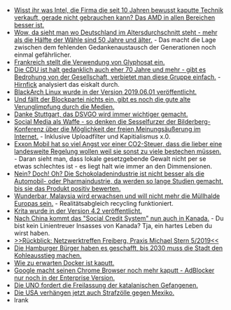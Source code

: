 * [Wisst ihr was Intel, die Firma die seit 10 Jahren bewusst kaputte Technik verkauft, gerade nicht gebrauchen kann? Das AMD in allen Bereichen besser ist.](https://blog.fefe.de/?ts=a215bb08)
* [Wow, da sieht man wo Deutschland im Altersdurchschnitt steht - mehr als die Hälfte der Wähle sind 50 Jahre und älter.](https://blog.fefe.de/?ts=a215a589) - Das macht die Lage zwischen dem fehlenden Gedankenaustausch der Generationen noch einmal gefährlicher.
* [Frankreich stellt die Verwendung von Glyphosat ein.](https://netzfrauen.org/2019/05/27/glyphosat-4/)
* [Die CDU ist halt gedanklich auch eher 70 Jahre und mehr - gibt es Bedrohung von der Gesellschaft, verbietet man diese Gruppe einfach.](https://blog.fefe.de/?ts=a215347e) - [Hirnfick](https://tuxproject.de/blog/2019/05/cdu-selbstkritisch-man-muss-den-kaese-nur-besser-verkaufen/) analysiert das eiskalt durch.
* [BlackArch Linux wurde in der Version 2019.06.01 veröffentlicht.](https://www.pro-linux.de/news/1/27106/blackarch-linux-20190601-ver%C3%B6ffentlicht.html)
* [Und fällt der Blockpartei nichts ein, gibt es noch die gute alte Verunglimpfung durch die Medien.](https://blog.fefe.de/?ts=a213df1b)
* [Danke Stuttgart, das DSVGO wird immer wichtiger gemacht.](https://blog.fefe.de/?ts=a213e092)
* [Social Media als Waffe - so denken die Sesselfurzer der Bilderberg-Konferenz über die Möglichkeit der freien Meinungsäußerung im Internet.](https://blog.fefe.de/?ts=a213e2a2) - Inklusive Uploadfilter und Kapitialismus x.0.
* [Exxon Mobil hat so viel Angst vor einer CO2-Steuer, dass die lieber eine landesweite Regelung wollen weil sie sonst zu viele bestechen müssen.](https://blog.fefe.de/?ts=a213e35a) - Daran sieht man, dass lokale gesetzgebende Gewalt nicht per se etwas schlechtes ist - es liegt halt wie immer an den Dimmensionen.
* [Nein? Doch! Oh? Die Schokoladenindustrie ist nicht besser als die Automobil- oder Pharmaindustrie, da werden so lange Studien gemacht, bis sie das Produkt positiv bewerten.](https://netzfrauen.org/2019/05/28/chocolate-2/)
* [Wunderbar, Malaysia wird erwachsen und will nicht mehr die Müllhalde Europas sein.](https://netzfrauen.org/2019/05/29/asia-2/) - Realitätsabgleich recycling funktioniert.
* [Krita wurde in der Version 4.2 veröffentlicht.](https://www.phoronix.com/scan.php?page=news_item&px=Krita-4.2-Released)
* [Nach China kommt das "Social Credit System" nun auch in Kanada.](https://blog.fefe.de/?ts=a210a9eb) - Du bist kein Linientreuer Insasses von Kanada? Tja, ein hartes Leben du wirst haben.
* [>>Rückblick: Netzwerktreffen Freiberg, Praxis Michael Stern 5/2019<<](https://bio-erzgebirge.de/wp/?p=18560)
* [Die Hamburger Bürger haben es geschafft, bis 2030 muss die Stadt den Kohleausstieg machen.](http://www.sonnenseite.com/de/politik/hamburger-setzen-ausstieg-aus-der-kohlewaerme-durch.html)
* [Wie zu erwarten Docker ist kaputt.](https://blog.fefe.de/?ts=a2116ce3)
* [Google macht seinen Chrome Browser noch mehr kaputt - AdBlocker nur noch in der Enterprise Version.](https://blog.fefe.de/?ts=a20ed465)
* [Die UNO fordert die Freilassung der katalanischen Gefangenen.](https://weltnetz.tv/story/1942-uno-fordert-sofortige-freilassung-katalanischer-gefangener-spanien)
* [Die USA verhängen jetzt auch Strafzölle gegen Mexiko.](https://blog.fefe.de/?ts=a20e37a4)
* lrank
